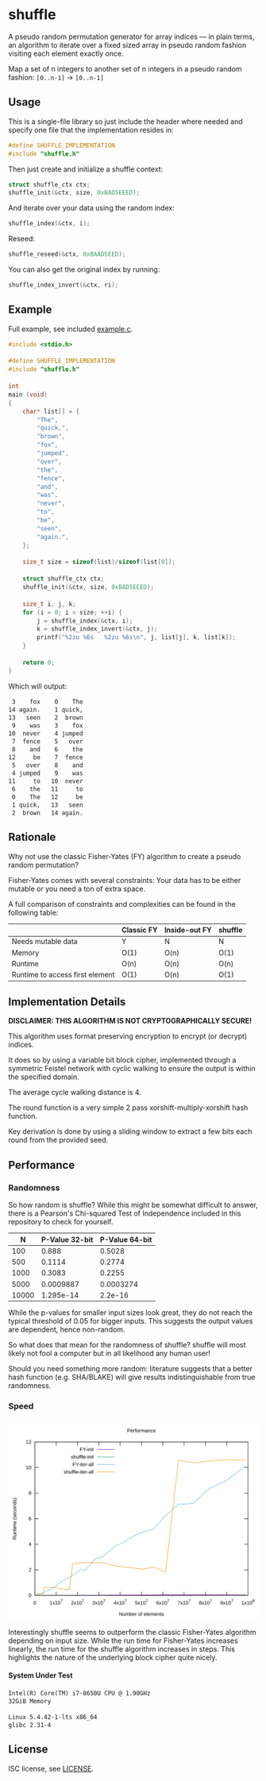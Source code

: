 shuffle
========

A pseudo random permutation generator for array indices — in plain terms, an algorithm to iterate
over a fixed sized array in pseudo random fashion visiting each element exactly once.

Map a set of n integers to another set of n integers in a pseudo random fashion: `[0..n-1]` → `[0..n-1]`


Usage
-----

This is a single-file library so just include the header where needed and specify one file that the implementation resides in:
```c
#define SHUFFLE_IMPLEMENTATION
#include "shuffle.h"
```

Then just create and initialize a shuffle context:
```c
struct shuffle_ctx ctx;
shuffle_init(&ctx, size, 0xBAD5EEED);
```

And iterate over your data using the random index:
```c
shuffle_index(&ctx, i);
```

Reseed:
```c
shuffle_reseed(&ctx, 0xBAAD5EED);
```

You can also get the original index by running:
```c
shuffle_index_invert(&ctx, ri);
```

Example
-------

Full example, see included [example.c](example.c).


```c
#include <stdio.h>

#define SHUFFLE_IMPLEMENTATION
#include "shuffle.h"

int
main (void)
{
	char* list[] = {
		"The",
		"quick,",
		"brown",
		"fox",
		"jumped",
		"over",
		"the",
		"fence",
		"and",
		"was",
		"never",
		"to",
		"be",
		"seen",
		"again.",
	};

	size_t size = sizeof(list)/sizeof(list[0]);

	struct shuffle_ctx ctx;
	shuffle_init(&ctx, size, 0xBAD5EEED);

	size_t i, j, k;
	for (i = 0; i < size; ++i) {
		j = shuffle_index(&ctx, i);
		k = shuffle_index_invert(&ctx, j);
		printf("%2zu %6s   %2zu %6s\n", j, list[j], k, list[k]);
	}

	return 0;
}

```

Which will output:
```
 3    fox    0    The
14 again.    1 quick,
13   seen    2  brown
 9    was    3    fox
10  never    4 jumped
 7  fence    5   over
 8    and    6    the
12     be    7  fence
 5   over    8    and
 4 jumped    9    was
11     to   10  never
 6    the   11     to
 0    The   12     be
 1 quick,   13   seen
 2  brown   14 again.
```

Rationale
---------

Why not use the classic Fisher-Yates (FY) algorithm to create a pseudo random permutation?

Fisher-Yates comes with several constraints: Your data has to be either mutable or you need a ton of extra space.

A full comparison of constraints and complexities can be found in the following table:

|                                 | Classic FY | Inside-out FY | shuffle  |
|---------------------------------|------------|---------------|----------|
| Needs mutable data              | Y          | N             | N        |
| Memory                          | O(1)       | O(n)          | O(1)     |
| Runtime                         | O(n)       | O(n)          | O(n)     |
| Runtime to access first element | O(1)       | O(n)          | O(1)     |


Implementation Details
----------------------

**DISCLAIMER: THIS ALGORITHM IS NOT CRYPTOGRAPHICALLY SECURE!**

This algorithm uses format preserving encryption to encrypt (or decrypt) indices.

It does so by using a variable bit block cipher, implemented through a symmetric Feistel network with cyclic walking to ensure the output is within the specified domain.

The average cycle walking distance is 4.

The round function is a very simple 2 pass xorshift-multiply-xorshift hash function.

Key derivation is done by using a sliding window to extract a few bits each round from the provided seed.

Performance
-----------

### Randomness ###

So how random is shuffle? While this might be somewhat difficult to answer, there is a
Pearson's Chi-squared Test of Independence included in this repository to check for yourself.

| N      | P-Value 32-bit | P-Value 64-bit |
|--------|----------------|----------------|
| 100    | 0.888          | 0.5028         |
| 500    | 0.1114         | 0.2774         |
| 1000   | 0.3083         | 0.2255         |
| 5000   | 0.0009887      | 0.0003274      |
| 10000  | 1.295e-14      | 2.2e-16        |

While the p-values for smaller input sizes look great, they do not reach the typical threshold of 0.05 for bigger inputs. This suggests the output values are dependent, hence non-random.

So what does that mean for the randomness of shuffle? shuffle will most likely not fool a computer but in all likelihood any human user!

Should you need something more random: literature suggests that a better hash function (e.g. SHA/BLAKE) will give results indistinguishable from true randomness.

### Speed ###

![performance graph](plot.svg)

Interestingly shuffle seems to outperform the classic Fisher-Yates algorithm depending on
input size. While the run time for Fisher-Yates increases linearly, the run time for the
shuffle algorithm increases in steps. This highlights the nature of the underlying block
cipher quite nicely.

#### System Under Test ####
```
Intel(R) Core(TM) i7-8650U CPU @ 1.90GHz
32GiB Memory

Linux 5.4.42-1-lts x86_64
glibc 2.31-4

```

License
-------

ISC license, see [LICENSE](LICENSE).

